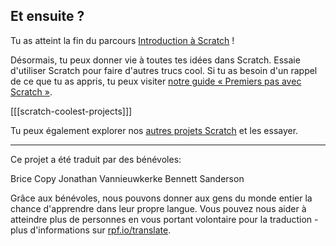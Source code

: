 ## Et ensuite ?

Tu as atteint la fin du parcours [Introduction à Scratch](https://projects.raspberrypi.org/fr-FR/pathways/scratch-intro) !

Désormais, tu peux donner vie à toutes tes idées dans Scratch. Essaie d'utiliser Scratch pour faire d'autres trucs cool. Si tu as besoin d'un rappel de ce que tu as appris, tu peux visiter [notre guide « Premiers pas avec Scratch »](https://projects.raspberrypi.org/fr-FR/projects/getting-started-scratch).

[[[scratch-coolest-projects]]]

Tu peux également explorer nos [autres projets Scratch](https://projects.raspberrypi.org/fr-FR/projects?software%5B%5D=scratch&curriculum%5B%5D=%201) et les essayer.

***
Ce projet a été traduit par des bénévoles:

Brice Copy
Jonathan Vannieuwkerke
Bennett Sanderson

Grâce aux bénévoles, nous pouvons donner aux gens du monde entier la chance d'apprendre dans leur propre langue. Vous pouvez nous aider à atteindre plus de personnes en vous portant volontaire pour la traduction - plus d'informations sur [rpf.io/translate](https://rpf.io/translate).
